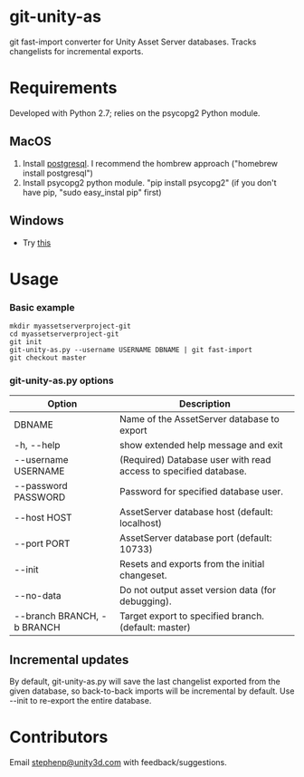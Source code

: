 git-unity-as
============
git fast-import converter for Unity Asset Server databases. Tracks changelists for incremental exports.

Requirements
============
Developed with Python 2.7; relies on the psycopg2 Python module.

MacOS
-----
1. Install [postgresql](http://www.postgresql.org/download/macosx/). I recommend the hombrew approach ("homebrew install postgresql")
2. Install psycopg2 python module. "pip install psycopg2" (if you don't have pip, "sudo easy_instal pip" first)

Windows
-------
* Try [this](http://www.stickpeople.com/projects/python/win-psycopg/)

Usage
=====
### Basic example
```
mkdir myassetserverproject-git
cd myassetserverproject-git
git init
git-unity-as.py --username USERNAME DBNAME | git fast-import
git checkout master
```

### git-unity-as.py options
|Option                     |Description 
|---------------------------|----
| DBNAME                    |Name of the AssetServer database to export
|-h, --help                 |show extended help message and exit
|--username USERNAME        |(Required) Database user with read access to specified database.
|--password PASSWORD        |Password for specified database user.
|--host HOST                |AssetServer database host (default: localhost)
|--port PORT                |AssetServer database port (default: 10733)
|--init                     |Resets and exports from the initial changeset.
|--no-data                  |Do not output asset version data (for debugging).
|--branch BRANCH, -b BRANCH |Target export to specified branch. (default: master)

## Incremental updates
By default, git-unity-as.py will save the last changelist exported from the given database, 
so back-to-back imports will be incremental by default. Use --init to re-export the entire database.

Contributors
============
Email stephenp@unity3d.com with feedback/suggestions.




